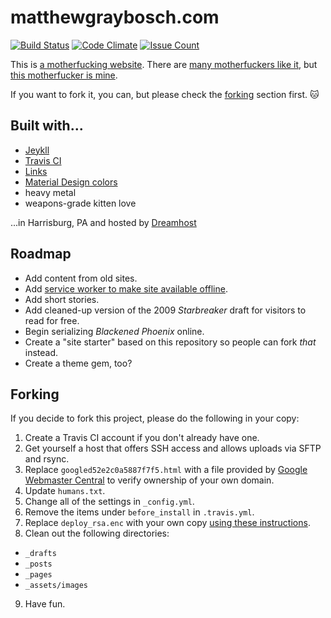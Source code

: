 # matthewgraybosch.com

[![Build Status](https://travis-ci.org/matthewgraybosch/matthewgraybosch.com.svg?branch=master)](https://travis-ci.org/matthewgraybosch/matthewgraybosch.com) [![Code Climate](https://codeclimate.com/github/matthewgraybosch/matthewgraybosch.com/badges/gpa.svg)](https://codeclimate.com/github/matthewgraybosch/matthewgraybosch.com) [![Issue Count](https://codeclimate.com/github/matthewgraybosch/matthewgraybosch.com/badges/issue_count.svg)](https://codeclimate.com/github/matthewgraybosch/matthewgraybosch.com)

This is [a motherfucking website](https://motherfuckingwebsite.com). There are [many motherfuckers like it](https://bettermotherfuckingwebsite.com), but [this motherfucker is mine](https://www.matthewgraybosch.com). 

If you want to fork it, you can, but please check the [forking](#forking) section first. :cat:

## Built with...

* [Jeykll](http://jekyllrb.com)
* [Travis CI](http://travis-ci.org)
* [Links](http://mrmrs.io/links/)
* [Material Design colors](https://material.io/guidelines/style/color.html#color-color-palette)
* heavy metal
* weapons-grade kitten love

...in Harrisburg, PA and hosted by [Dreamhost](https://dreamhost.com)

## Roadmap

* Add content from old sites.
* Add [service worker to make site available offline](https://fossbytes.com/get-jekyll-blog-work-offline/).
* Add short stories.
* Add cleaned-up version of the 2009 *Starbreaker* draft for visitors to read for free.
* Begin serializing *Blackened Phoenix* online.
* Create a "site starter" based on this repository so people can fork *that* instead. 
* Create a theme gem, too?

## Forking

If you decide to fork this project, please do the following in your copy:

1. Create a Travis CI account if you don't already have one.
2. Get yourself a host that offers SSH access and allows uploads via SFTP and rsync.
3. Replace ```googled52e2c0a5887f7f5.html``` with a file provided by [Google Webmaster Central](https://www.google.com/webmasters/verification/home?hl=en) to verify ownership of your own domain.
4. Update ```humans.txt```.
5. Change all of the settings in ```_config.yml```.
6. Remove the items under ```before_install``` in ```.travis.yml```.
7. Replace ```deploy_rsa.enc``` with your own copy [using these instructions](https://oncletom.io/2016/travis-ssh-deploy/).
8. Clean out the following directories: 
  * ```_drafts```
  * ```_posts```
  * ```_pages```
  * ```_assets/images```
9. Have fun.

